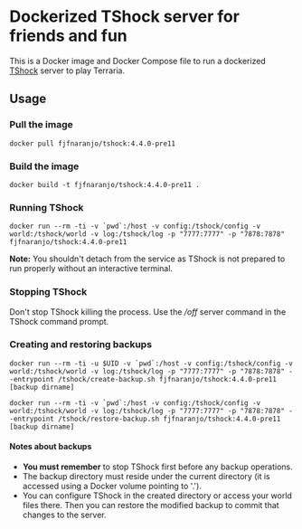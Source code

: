 # Dockerized TShock server for friends and fun
This is a Docker image and Docker Compose file to run a dockerized [TShock](https://github.com/Pryaxis/TShock) server to play Terraria.
## Usage
### Pull the image
`docker pull fjfnaranjo/tshock:4.4.0-pre11`
### Build the image
`docker build -t fjfnaranjo/tshock:4.4.0-pre11 .`
### Running TShock
``docker run --rm -ti -v `pwd`:/host -v config:/tshock/config -v world:/tshock/world -v log:/tshock/log -p "7777:7777" -p "7878:7878" fjfnaranjo/tshock:4.4.0-pre11``

**Note:** You shouldn't detach from the service as TShock is not prepared to run properly without an interactive terminal.
### Stopping TShock
Don't stop TShock killing the process. Use the */off* server command in the TShock command prompt.
### Creating and restoring backups
``docker run --rm -ti -u $UID -v `pwd`:/host -v config:/tshock/config -v world:/tshock/world -v log:/tshock/log -p "7777:7777" -p "7878:7878" --entrypoint /tshock/create-backup.sh fjfnaranjo/tshock:4.4.0-pre11 [backup dirname]``

``docker run --rm -ti -v `pwd`:/host -v config:/tshock/config -v world:/tshock/world -v log:/tshock/log -p "7777:7777" -p "7878:7878" --entrypoint /tshock/restore-backup.sh fjfnaranjo/tshock:4.4.0-pre11 [backup dirname]``
#### Notes about backups
- **You must remember** to stop TShock first before any backup operations.
- The backup directory must reside under the current directory (it is accessed using a Docker volume pointing to '.').
- You can configure TShock in the created directory or access your world files there. Then you can restore the modified backup to commit that changes to the server.